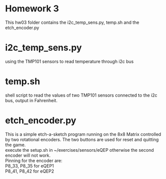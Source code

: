 # Homework 3
 This hw03 folder contains the i2c_temp_sens.py, temp.sh and the etch_encoder.py <br />
 
 
# i2c_temp_sens.py <br />
using the TMP101 sensors to read temperature through i2c bus <br />

# temp.sh <br />
shell script to read the values of two TMP101 sensors connected to the i2c bus, output in Fahrenheit. <br />

# etch_encoder.py <br />
This is a simple etch-a-sketch program running on the 8x8 Matrix controlled by two rotational encoders. The two buttons are used for reset and quitting the game. <br />
execute the setup.sh in ~/exercises/sensors/eQEP otherwise the second encoder will not work. <br />
Pinning for the encoder are: <br />
P8_33, P8_35 for eQEP1<br />
P8_41, P8_42 for eQEP2<br />


